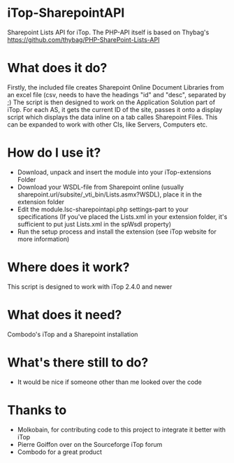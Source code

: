 # iTop-SharepointAPI
Sharepoint Lists API for iTop. The PHP-API itself is based on Thybag's https://github.com/thybag/PHP-SharePoint-Lists-API

# What does it do?
Firstly, the included file creates Sharepoint Online Document Libraries from an excel file (csv, needs to have the headings "id" and "desc", separated by ;)
The script is then designed to work on the Application Solution part of iTop. For each AS, it gets the current ID of the site, passes it onto a display script which displays the data inline on a tab calles Sharepoint Files. 
This can be expanded to work with other CIs, like Servers, Computers etc.

# How do I use it?
- Download, unpack and insert the module into your iTop-extensions Folder
- Download your WSDL-file from Sharepoint online (usually sharepoint.url/subsite/_vti_bin/Lists.asmx?WSDL), place it in the extension folder
- Edit the module.lsc-sharepointapi.php settings-part to your specifications (If you've placed the Lists.xml in your extension folder, it's sufficient to put just Lists.xml in the spWsdl property)
- Run the setup process and install the extension (see iTop website for more information)


# Where does it work?
This script is designed to work with iTop 2.4.0 and newer

# What does it need?
Combodo's iTop and a Sharepoint installation

# What's there still to do?
- It would be nice if someone other than me looked over the code

# Thanks to
- Molkobain, for contributing code to this project to integrate it better with iTop
- Pierre Goiffon over on the Sourceforge iTop forum
- Combodo for a great product

